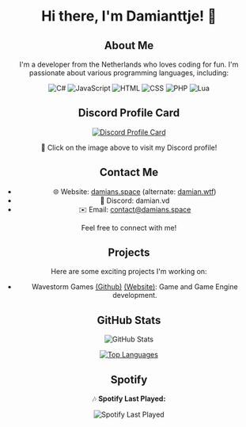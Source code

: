 <div align="center">

# Hi there, I'm Damianttje! 👋

## About Me
I'm a developer from the Netherlands who loves coding for fun. I'm passionate about various programming languages, including:

  <img src="https://img.icons8.com/color/48/000000/c-sharp-logo.png" alt="C#" title="C#" />
  <img src="https://img.icons8.com/color/48/000000/javascript.png" alt="JavaScript" title="JavaScript" />
  <img src="https://img.icons8.com/color/48/000000/html-5.png" alt="HTML" title="HTML" />
  <img src="https://img.icons8.com/color/48/000000/css3.png" alt="CSS" title="CSS" />
  <img src="https://img.icons8.com/officel/48/000000/php-logo.png" alt="PHP" title="PHP" />
  <img src="https://img.icons8.com/color/lua-language" alt="Lua" title="Lua" />

## Discord Profile Card
[![Discord Profile Card](https://lanyard.cnrad.dev/api/501513498237337620?borderRadius=10px&animated=true&bg=323232&idleMessage=Hey+Hey+Im+not+doing+anything+at+the+moment)](https://discord.com/users/501513498237337620)

🚀 Click on the image above to visit my Discord profile!

## Contact Me
- 🌐 Website: [damians.space](https://damians.space/) (alternate: [damian.wtf](https://damian.wtf/))
- 💬 Discord: damian.vd
- ✉️ Email: contact@damians.space

Feel free to connect with me!

## Projects
Here are some exciting projects I'm working on:
- Wavestorm Games [(Github)](https://github.com/WavestormSoftware) [(Website)](https://wavestormgames.net/): Game and Game Engine development.

## GitHub Stats
![GitHub Stats](https://github-readme-stats.vercel.app/api?username=Damianttje&show_icons=true&theme=radical)

[![Top Languages](https://github-readme-stats.vercel.app/api/top-langs/?username=Damianttje&layout=compact&theme=radical)](https://github.com/Damianttje)

## Spotify
🎶 **Spotify Last Played:**

![Spotify Last Played](https://spotify-recently-played-readme.vercel.app/api?user=21h5lfb3fjeivnfjmyrbymmui)

</div>

